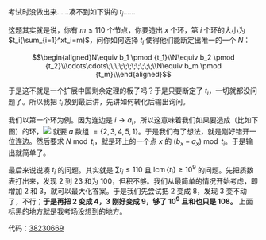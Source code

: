 考试时没做出来……凑不到如下讲的 $t_i$……

这题其实就是说，你有 $m\le 110$ 个节点，你要造出 $x$ 个环，第 $i$ 个环的大小为 $t_i(\sum_{i=1}^xt_i=m)$，问你如何选择 $t_i$ 使得他们能断定出唯一的一个 $N$：

$$\begin{aligned}N\equiv b_1 \pmod {t_1}\\N\equiv b_2 \pmod {t_2}\\\cdots\cdots\;\;\;\;\;\;\;\;\;\;\;\\N\equiv b_m \pmod {t_m}\\\end{aligned}$$

于是这不就是一个扩展中国剩余定理的板子吗？于是只要断定了 $t_i$，一切就都没问题了。所以我把 $t_i$ 放到最后讲，先讲如何转化后输出询问。

我们以第一个环为例。因为连边是 $i\rightarrow a_i$，所以这意味着我们如果要造成（比如下图）的环，![](https://cdn.luogu.com.cn/upload/image_hosting/61z8jnit.png)
就要 $a$ 数组 $=\{2, 3, 4, 5, 1\}$。于是我们有了想法，就是刚好错开一位连边。然后要求 $N \bmod t_i$，就是环上的一个点 $x$ 的 $(b_x-a_x)\bmod t_i$。于是输出就简单了。

最后来说说凑 $t_i$ 的问题。其实就是 $\sum t_i \le 110$ 且 $\operatorname{lcm}\{ t_i\} \ge 10^9$ 的问题。先把质数表打出来，发现 $2$ 到 $23$ 和为 $100$，但积不够。我们从最简单的情况开始考虑，即增加 $2$ 和 $3$，就可以最大化答案。于是我们先尝试把 $2$ 变成 $8$，发现 $3$ 变不动了，不行；**于是再把 $2$ 变成 $4$，$3$ 刚好变成 $9$，够了 $10^9$ 且和也只是 $108$。** 上面标黑的地方就是我考场没想到的地方。

代码：[38230669](https://atcoder.jp/contests/abc286/submissions/38230669)